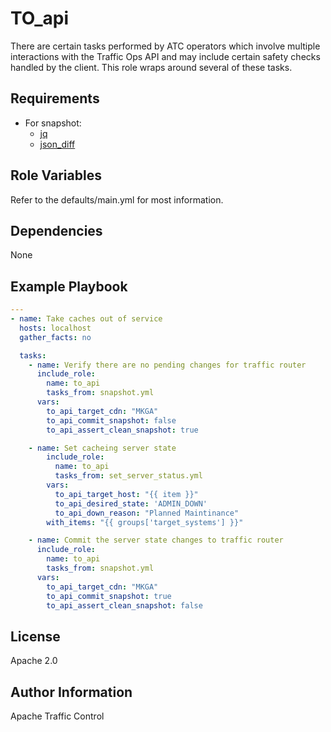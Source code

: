<!--
    Licensed to the Apache Software Foundation (ASF) under one
    or more contributor license agreements.  See the NOTICE file
    distributed with this work for additional information
    regarding copyright ownership.  The ASF licenses this file
    to you under the Apache License, Version 2.0 (the
    "License"); you may not use this file except in compliance
    with the License.  You may obtain a copy of the License at

      http://www.apache.org/licenses/LICENSE-2.0

    Unless required by applicable law or agreed to in writing,
    software distributed under the License is distributed on an
    "AS IS" BASIS, WITHOUT WARRANTIES OR CONDITIONS OF ANY
    KIND, either express or implied.  See the License for the
    specific language governing permissions and limitations
    under the License.
-->
TO_api
=========

There are certain tasks performed by ATC operators which involve multiple interactions with the Traffic Ops API and may include certain safety checks handled by the client.  This role wraps around several of these tasks.

Requirements
------------

* For snapshot:
  * [jq](https://stedolan.github.io/jq/)
  * [json_diff](https://json-delta.readthedocs.io/en/latest/)

Role Variables
--------------

Refer to the defaults/main.yml for most information.

Dependencies
------------

None

Example Playbook
----------------
```yaml
---
- name: Take caches out of service
  hosts: localhost
  gather_facts: no

  tasks:
    - name: Verify there are no pending changes for traffic router
      include_role:
        name: to_api
        tasks_from: snapshot.yml
      vars:
        to_api_target_cdn: "MKGA"
        to_api_commit_snapshot: false
        to_api_assert_clean_snapshot: true

    - name: Set cacheing server state
        include_role:
          name: to_api
          tasks_from: set_server_status.yml
        vars:
          to_api_target_host: "{{ item }}"
          to_api_desired_state: 'ADMIN_DOWN'
          to_api_down_reason: "Planned Maintinance"
        with_items: "{{ groups['target_systems'] }}"

    - name: Commit the server state changes to traffic router
      include_role:
        name: to_api
        tasks_from: snapshot.yml
      vars:
        to_api_target_cdn: "MKGA"
        to_api_commit_snapshot: true
        to_api_assert_clean_snapshot: false
```

License
-------

Apache 2.0

Author Information
------------------

Apache Traffic Control
